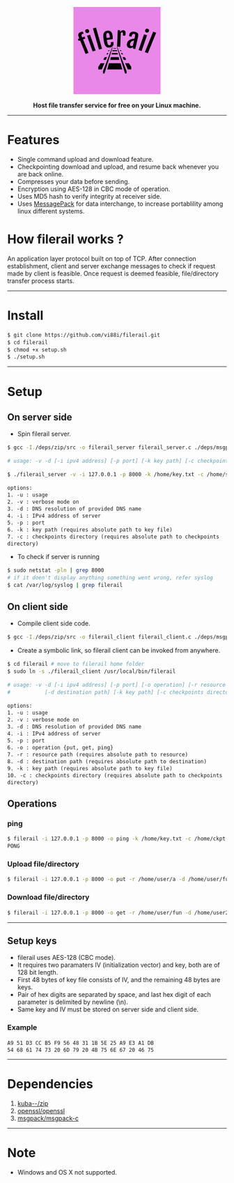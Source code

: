 <p align="center"><img src="https://github.com/vi88i/filerail/blob/main/assets/filerail.png" alt="filerail"></p>

<p align="center"><b>Host file transfer service for free on your Linux machine.</b></p>

---

# Features

- Single command upload and download feature.
- Checkpointing download and upload, and resume back whenever you are back online.
- Compresses your data before sending.
- Encryption using AES-128 in CBC mode of operation.
- Uses MD5 hash to verify integrity at receiver side.
- Uses <a href="https://msgpack.org/index.html">MessagePack</a> for data interchange, to increase portablility among linux different systems.

# How filerail works ?

An application layer protocol built on top of TCP. After connection establishment, client and server exchange messages to check if request made by client is feasible. Once request is deemed feasible, file/directory transfer process starts.

---

# Install

```bash
$ git clone https://github.com/vi88i/filerail.git
$ cd filerail
$ chmod +x setup.sh
$ ./setup.sh
```

---

# Setup

## On server side

- Spin filerail server.

```bash
$ gcc -I./deps/zip/src -o filerail_server filerail_server.c ./deps/msgpack-c/libmsgpackc.a ./deps/openssl/libcrypto.a -Wall
```

```bash
# usage: -v -d [-i ipv4 address] [-p port] [-k key path] [-c checkpoints directory]
```

```bash
$ ./filerail_server -v -i 127.0.0.1 -p 8000 -k /home/key.txt -c /home/server_ckpts
```

```text
options:
1. -u : usage
2. -v : verbose mode on
3. -d : DNS resolution of provided DNS name
4. -i : IPv4 address of server
5. -p : port
6. -k : key path (requires absolute path to key file)
7. -c : checkpoints directory (requires absolute path to checkpoints directory)
```

- To check if server is running

```bash
$ sudo netstat -pln | grep 8000
# if it doen't display anything something went wrong, refer syslog
$ cat /var/log/syslog | grep filerail
```

## On client side

- Compile client side code.

```bash
$ gcc -I./deps/zip/src -o filerail_client filerail_client.c ./deps/msgpack-c/libmsgpackc.a ./deps/openssl/libcrypto.a -Wall
```

- Create a symbolic link, so filerail client can be invoked from anywhere.

```bash
$ cd filerail # move to filerail home folder
$ sudo ln -s ./filerail_client /usr/local/bin/filerail
```

```bash
# usage: -v -d [-i ipv4 address] [-p port] [-o operation] [-r resource path] 
#           [-d destination path] [-k key path] [-c checkpoints directory]
```

```text
options:
1. -u : usage
2. -v : verbose mode on
3. -d : DNS resolution of provided DNS name
4. -i : IPv4 address of server
5. -p : port
6. -o : operation {put, get, ping}
7. -r : resource path (requires absolute path to resource)
8. -d : destination path (requires absolute path to destination)
9. -k : key path (requires absolute path to key file)
10. -c : checkpoints directory (requires absolute path to checkpoints directory)
```

## Operations

### ping

```bash
$ filerail -i 127.0.0.1 -p 8000 -o ping -k /home/key.txt -c /home/ckpt
PONG
```

### Upload file/directory

```bash
$ filerail -i 127.0.0.1 -p 8000 -o put -r /home/user/a -d /home/user/fun -k /home/key.txt -c /home/ckpt
```

### Download file/directory

```bash
$ filerail -i 127.0.0.1 -p 8000 -o get -r /home/user/fun -d /home/user2 -k /home/key.txt -c /home/ckpt
```

---

## Setup keys

- filerail uses AES-128 (CBC mode).
- It requires two paramaters IV (initialization vector) and key, both are of 128 bit length.
- First 48 bytes of key file consists of IV, and the remaining 48 bytes are keys.
- Pair of hex digits are separated by space, and last hex digit of each parameter is delimited by newline (\n).
- Same key and IV must be stored on server side and client side.

### Example

```text
A9 51 D3 CC B5 F9 56 48 31 1B 5E 25 A9 E3 A1 DB
54 68 61 74 73 20 6D 79 20 4B 75 6E 67 20 46 75

```

---

# Dependencies

1. <a href="https://github.com/kuba--/zip">kuba--/zip</a> 
2. <a href="https://github.com/openssl/openssl">openssl/openssl</a>
3. <a href="https://github.com/msgpack/msgpack-c">msgpack/msgpack-c</a> 

---

# Note

- Windows and OS X not supported.